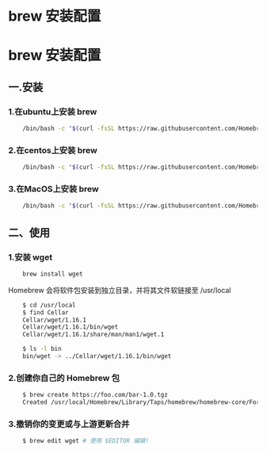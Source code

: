 # brew 安装配置

# brew 安装配置
## 一.安装
### 1.在ubuntu上安装 brew
```sh
    /bin/bash -c "$(curl -fsSL https://raw.githubusercontent.com/Homebrew/install/HEAD/install.sh)"
```
### 2.在centos上安装 brew
```sh
    /bin/bash -c "$(curl -fsSL https://raw.githubusercontent.com/Homebrew/install/HEAD/install.sh)"
``` 
### 3.在MacOS上安装 brew
```sh
    /bin/bash -c "$(curl -fsSL https://raw.githubusercontent.com/Homebrew/install/HEAD/install.sh)"
```
## 二、使用
### 1.安装 wget
```sh
    brew install wget
```
Homebrew 会将软件包安装到独立目录，并将其文件软链接至 /usr/local  
```sh
    $ cd /usr/local
    $ find Cellar
    Cellar/wget/1.16.1
    Cellar/wget/1.16.1/bin/wget
    Cellar/wget/1.16.1/share/man/man1/wget.1

    $ ls -l bin
    bin/wget -> ../Cellar/wget/1.16.1/bin/wget
```
### 2.创建你自己的 Homebrew 包
```sh
    $ brew create https://foo.com/bar-1.0.tgz
    Created /usr/local/Homebrew/Library/Taps/homebrew/homebrew-core/Formula/bar.rb
```
### 3.撤销你的变更或与上游更新合并
```sh
    $ brew edit wget # 使用 $EDITOR 编辑!
```

